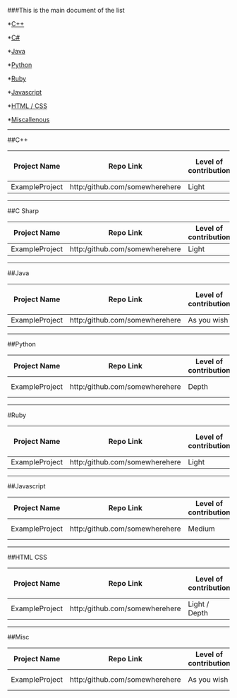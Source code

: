 ###This is the main document of the list

*[C++](https://github.com/avinoth/OpenSourceForBeginners/blob/master/MainDoc.md#c)

*[C#](https://github.com/avinoth/OpenSourceForBeginners/blob/master/MainDoc.md#c-sharp)

*[Java](https://github.com/avinoth/OpenSourceForBeginners/blob/master/MainDoc.md#java)

*[Python](https://github.com/avinoth/OpenSourceForBeginners/blob/master/MainDoc.md#python)

*[Ruby](https://github.com/avinoth/OpenSourceForBeginners/blob/master/MainDoc.md#ruby)

*[Javascript](https://github.com/avinoth/OpenSourceForBeginners/blob/master/MainDoc.md#javascript)

*[HTML / CSS](https://github.com/avinoth/OpenSourceForBeginners/blob/master/MainDoc.md#html-css)

*[Miscallenous](https://github.com/avinoth/OpenSourceForBeginners/blob/master/MainDoc.md#misc)

---

##C++

| Project Name  | Repo Link                         | Level of contribution | Skill level required |
|---------------|-----------------------------------|-----------------------|----------------------|
|ExampleProject |http:/github.com/somewherehere     | Light                 | Beginner

---

##C Sharp

| Project Name  | Repo Link                         | Level of contribution | Skill level required |
|---------------|-----------------------------------|-----------------------|----------------------|
|ExampleProject |http:/github.com/somewherehere     | Light                 | Intermediate

---

##Java

| Project Name  | Repo Link                         | Level of contribution | Skill level required |
|---------------|-----------------------------------|-----------------------|----------------------|
|ExampleProject |http:/github.com/somewherehere     | As you wish           | Beginner

---

##Python

| Project Name  | Repo Link                         | Level of contribution | Skill level required |
|---------------|-----------------------------------|-----------------------|----------------------|
|ExampleProject |http:/github.com/somewherehere     | Depth                 | Intermediate / Expert

---

#Ruby

| Project Name  | Repo Link                         | Level of contribution | Skill level required |
|---------------|-----------------------------------|-----------------------|----------------------|
|ExampleProject |http:/github.com/somewherehere     | Light                 | Beginner

---

##Javascript

| Project Name  | Repo Link                         | Level of contribution | Skill level required |
|---------------|-----------------------------------|-----------------------|----------------------|
|ExampleProject |http:/github.com/somewherehere     | Medium                 | Beginner / Intermediate

---

##HTML CSS

| Project Name  | Repo Link                         | Level of contribution | Skill level required |
|---------------|-----------------------------------|-----------------------|----------------------|
|ExampleProject |http:/github.com/somewherehere     | Light / Depth         | All levels

---

##Misc

| Project Name  | Repo Link                         | Level of contribution | Skill level required |
|---------------|-----------------------------------|-----------------------|----------------------|
|ExampleProject |http:/github.com/somewherehere     | As you wish           | Beginner / Intermediate


